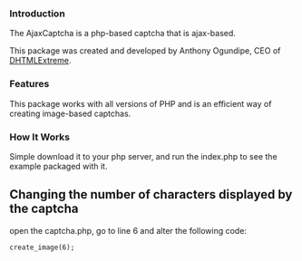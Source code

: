 ### Introduction

The AjaxCaptcha is a php-based captcha that is ajax-based. 

This package was created and developed by Anthony Ogundipe, CEO of [DHTMLExtreme](http://www.dhtmlextreme.net).

### Features
This package works with all versions of PHP and is an efficient way of creating image-based captchas.

### How It Works

Simple download it to your php server, and run the index.php to see the example packaged with it.


## Changing the number of characters displayed by the captcha

open the captcha.php, go to line 6 and alter the following code:

```create_image(6);```
